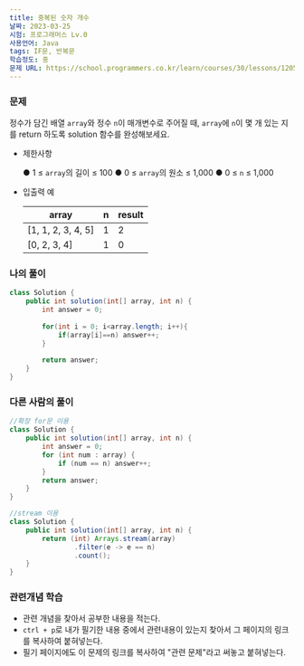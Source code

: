 ```yaml
---
title: 중복된 숫자 개수
날짜: 2023-03-25
시험: 프로그래머스 Lv.0
사용언어: Java
tags: IF문, 반복문
학습정도: 중
문제 URL: https://school.programmers.co.kr/learn/courses/30/lessons/120583
---
```


### 문제

정수가 담긴 배열 `array`와 정수 `n`이 매개변수로 주어질 때, `array`에 `n`이 몇 개 있는 지를 return 하도록 solution 함수를 완성해보세요.

- 제한사항
    
    ● 1 ≤ `array`의 길이 ≤ 100
    ● 0 ≤ `array`의 원소 ≤ 1,000
    ● 0 ≤ `n` ≤ 1,000
    
- 입출력 예
    
    
    | array | n | result |
    | --- | --- | --- |
    | [1, 1, 2, 3, 4, 5] | 1 | 2 |
    | [0, 2, 3, 4] | 1 | 0 |

### 나의 풀이

```java
class Solution {
    public int solution(int[] array, int n) {
        int answer = 0;
        
        for(int i = 0; i<array.length; i++){
            if(array[i]==n) answer++;
        }
        
        return answer;
    }
}
```

### 다른 사람의 풀이

```java
//확장 for문 이용
class Solution {
    public int solution(int[] array, int n) {
        int answer = 0;
        for (int num : array) {
            if (num == n) answer++;
        }
        return answer;
    }
}
```

```java
//stream 이용
class Solution {
    public int solution(int[] array, int n) {
        return (int) Arrays.stream(array)
                .filter(e -> e == n)
                .count();
    }
}
```

### 관련개념 학습

- 관련 개념을 찾아서 공부한 내용을 적는다.
- `ctrl + p`로 내가 필기한 내용 중에서 관련내용이 있는지 찾아서 그 페이지의 링크를 복사하여 붙혀넣는다.
- 필기 페이지에도 이 문제의 링크를 복사하여 "관련 문제"라고 써놓고 붙혀넣는다.